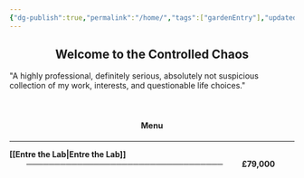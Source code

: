 ```yaml
---
{"dg-publish":true,"permalink":"/home/","tags":["gardenEntry"],"updated":"2025-02-05T09:08:45.756+00:00"}
---
```


<center><h2>Welcome to the Controlled Chaos</h2></center>
"A highly professional, definitely serious, absolutely not suspicious collection of my work, interests, and questionable life choices."
<br><br><br>

<center><h4>Menu</h4></center>

---


**[[Entre the Lab\|Entre the Lab]]** <span style="display: inline-block; text-align: center; margin-left: 30px; margin-right: 30px;">───────────────────────────────────</span> **£79,000**
